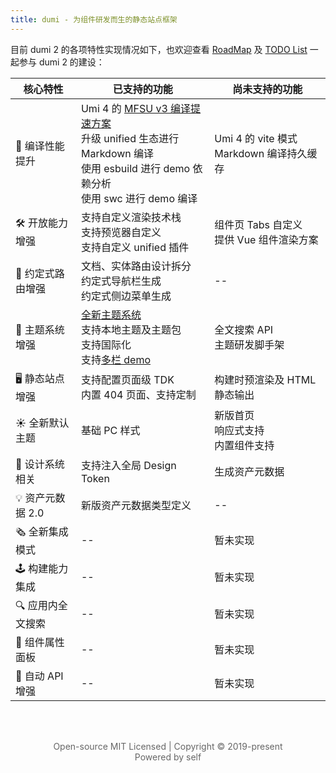 ```yaml
---
title: dumi - 为组件研发而生的静态站点框架
---
```


<Hero></Hero>

目前 dumi 2 的各项特性实现情况如下，也欢迎查看 [RoadMap](https://github.com/umijs/dumi/issues/1151) 及 [TODO List](https://github.com/umijs/dumi/issues/1157) 一起参与 dumi 2 的建设：

| 核心特性 | 已支持的功能 | 尚未支持的功能 |
| --- | --- | --- |
| 🚀 编译性能提升 | Umi 4 的 [MFSU v3 编译提速方案](https://umijs.org/blog/mfsu-faster-than-vite)<br />升级 unified 生态进行 Markdown 编译<br />使用 esbuild 进行 demo 依赖分析<br />使用 swc 进行 demo 编译 | Umi 4 的 vite 模式 <br /> Markdown 编译持久缓存 |
| 🛠 开放能力增强 | 支持自定义渲染技术栈<br />支持预览器自定义<br />支持自定义 unified 插件 | 组件页 Tabs 自定义<br />提供 Vue 组件渲染方案 |
| 🚦 约定式路由增强 | 文档、实体路由设计拆分<br />约定式导航栏生成<br />约定式侧边菜单生成 | -- |
| 🌈 主题系统增强 | [全新主题系统](https://github.com/umijs/dumi/discussions/1180)<br />支持本地主题及主题包<br />支持国际化<br />支持[多栏 demo](https://github.com/umijs/dumi/discussions/1187)<br /> | 全文搜索 API<br />主题研发脚手架 |
| 🖥 静态站点增强 | 支持配置页面级 TDK<br />内置 404 页面、支持定制 | 构建时预渲染及 HTML 静态输出 |
| ☀️ 全新默认主题 | 基础 PC 样式 | 新版首页<br />响应式支持<br />内置组件支持 |
| 💎 设计系统相关 | 支持注入全局 Design Token | 生成资产元数据 |
| 💡 资产元数据 2.0 | 新版资产元数据类型定义 | -- |
| 🗞 全新集成模式 | -- | 暂未实现 |
| 🕹 构建能力集成 | -- | 暂未实现 |
| 🔍 应用内全文搜索 | -- | 暂未实现 |
| 🎨 组件属性面板 | -- | 暂未实现 |
| 🤖 自动 API 增强 | -- | 暂未实现 |

<p style="color: #666; text-align: center; padding: 48px 0;">
  Open-source MIT Licensed | Copyright © 2019-present
  <br />
  Powered by self
</p>
